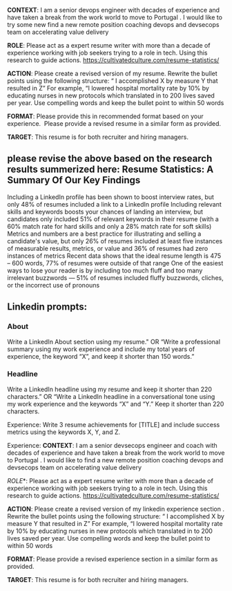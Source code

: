 


**CONTEXT**: I am a  senior devops engineer with decades of experience and have taken a break from the work world to move to Portugal . I would like to try some new find a new remote position coaching devops and devsecops team on accelerating value delivery

**ROLE**: Please act as a  expert resume writer with more than a decade of experience working with job seekers trying to a role in tech. Using this research to guide actions. https://cultivatedculture.com/resume-statistics/

**ACTION**: Please create a revised version of my resume. Rewrite the bullet points using the following structure: “ I accomplished X by measure Y that resulted in Z” For example, “I lowered hospital mortality rate by 10% by educating nurses in new protocols which translated in to 200 lives saved per year. Use compelling words and keep the bullet point to within 50 words

**FORMAT**: Please provide this in recommended format based on your experience.  Please provide a revised resume in a similar form as provided.

**TARGET**: This resume is for both recruiter and hiring managers.

## please revise the above based on the research results summerized here: Resume Statistics: A Summary Of Our Key Findings 
Including a LinkedIn profile has been shown to boost interview rates, but only 48% of resumes included a link to a LinkedIn profile 
Including relevant skills and keywords boosts your chances of landing an interview, but candidates only included 51% of relevant keywords in their resume (with a 60% match rate for hard skills and only a 28% match rate for soft skills) 
Metrics and numbers are a best practice for illustrating and selling a candidate's value, but only 26% of resumes included at least five instances of measurable results, metrics, or value and 36% of resumes had zero instances of metrics 
Recent data shows that the ideal resume length is 475 – 600 words, 77% of resumes were outside of that range
One of the easiest ways to lose your reader is by including too much fluff and too many irrelevant buzzwords — 51% of resumes included fluffy buzzwords, cliches, or the incorrect use of pronouns



## Linkedin prompts:
### About
Write a LinkedIn About section using my resume." OR “Write a professional summary using my work experience and include my total years of experience, the keyword “X”, and keep it shorter than 150 words.”

### Headline
Write a LinkedIn headline using my resume and keep it shorter than 220 characters.” OR “Write a LinkedIn headline in a conversational tone using my work experience and the keywords “X” and “Y.” Keep it shorter than 220 characters.

Experience:
Write 3 resume achievements for [TITLE] and include success metrics using the keywords X, Y, and Z.

Experience:
**CONTEXT**: I am a  senior devsecops engineer and coach with decades of experience and have taken a break from the work world to move to Portugal . I would like to  find a new remote position coaching devops and devsecops team on accelerating value delivery

*ROLE**: Please act as a  expert resume writer with more than a decade of experience working with job seekers trying to a role in tech. Using this research to guide actions. https://cultivatedculture.com/resume-statistics/

**ACTION**: Please create a revised version of my linkedin experience section . Rewrite the bullet points using the following structure: “ I accomplished X by measure Y that resulted in Z” For example, “I lowered hospital mortality rate by 10% by educating nurses in new protocols which translated in to 200 lives saved per year. Use compelling words and keep the bullet point to within 50 words

**FORMAT**: Please provide a revised experience section in a similar form as provided.

**TARGET**: This resume is for both recruiter and hiring managers.
